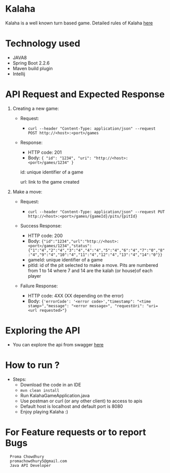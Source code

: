# Kalaha
Kalaha is a well known turn based game. Detailed rules of Kalaha [here](https://en.wikipedia.org/wiki/Kalah)

# Technology used

* JAVA8
* Spring Boot 2.2.6
* Maven build plugin
* Intellij

# API Request and Expected Response

1. Creating a new game:
    * Request:
      * ```curl --header "Content-Type: application/json" --request POST http://<host>:<port>/games```
    
    * Response: 
      * HTTP code: 201
      * Body: ```{ "id": "1234", "uri": "http://<host>:<port>/games/1234" }```
      
      id: unique identifier of a game
      
      url: link to the game created

2. Make a move:
    * Request:
        * ```curl --header "Content-Type: application/json" --request PUT http://<host>:<port>/games/{gameId}/pits/{pitId}```
    * Success Response:
        * HTTP code: 200
        * Body: ```{"id":"1234","url":"http://<host>:<port>/games/1234","status":{"1":"4","2":"4","3":"4","4":"4","5":"4","6":"4","7":"0","8":"4","9":"4","10":"4","11":"4","12":"4","13":"4","14":"0"}}```
        * gameId: unique identifier of a game
        * pitId: id of the pit selected to make a move. Pits are numbered from 1 to 14 where 7 and 14 are the kalah (or house)of each player
    
    * Failure Response:
        * HTTP code: 4XX (XX depending on the error)
        * Body: ```{'errorCode': '<error code>',"timestamp": "<time stamp>","message": "<error message>", "requestUri": "uri=<url requested>"}```

# Exploring the API
   * You can explore the api from swagger [here](http://localhost:8080/swagger-ui.html) 
      
# How to run ?
   * Steps:
     * Download the code in an IDE
     * ``` mvn clean install ``` 
     * Run KalahaGameApplication.java
     * Use postman or curl (or any other client) to access to apis 
     * Default host is localhost and default port is 8080
     * Enjoy playing Kalaha :)
      

# For Feature requests or to report Bugs
      Proma Chowdhury
      promachowdhury5@gmail.com
      Java API Developer
    
